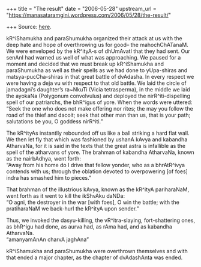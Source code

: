 +++
title = "The result"
date = "2006-05-28"
upstream_url = "https://manasataramgini.wordpress.com/2006/05/28/the-result/"

+++
Source: [here](https://manasataramgini.wordpress.com/2006/05/28/the-result/).

kR^iShamukha and paraShumukha organized their attack at us with the deep hate and hope of overthrowing us for good– the mahochChATanaM. We were enveloped by the kR^ityA-s of dhUmAvatI that they had sent. Our senAnI had warned us well of what was approaching. We paused for a moment and decided that we must break up kR^iShamukha and paraShumukha as well as their spells as we had done to yUpa-shiras and matsya-pucCha-shiras in that great battle of dvAdasha. In every respect we were having a deja vu with respect to that old battle. We laid the circle of jamadagni’s daughter’s ra\~NkuTi (Vicia tetrasperma), in the middle we laid the ayokaNa (Polygonum convolvulus) and deployed the nirR^iti-dispelling spell of our patriarchs, the bhR^igus of yore. When the words were uttered: “Seek the one who does not make offering nor rites; the may you follow the road of the thief and dacoit; seek that other man than us, that is your path; salutations be you, O goddess nirR^iti.”  
  
The kR^ityAs instantlly rebounded off us like a ball striking a hard flat wall. We then let fly that which was fashioned by ushanA kAvya and kabandha AtharvaNa, for it is said in the texts that the great astra is infallible as the spell of the atharvans of yore. The brahman of kabandha AtharvaNa, known as the nairbAdhya, went forth:  
“Away from his home do I drive that fellow yonder, who as a bhrAtR^ivya contends with us; through the oblation devoted to overpowering \[of foes\] indra has smashed him to pieces.”

That brahman of the illustrious kAvya, known as the kR^ityA pariharaNaM, went forth as it went to kill the ikShvAku daNDa:  
“O agni, the destroyer in the war \[with foes\], O win the battle; with the pratiharaNaM we back-hurl the kR^ityA upon sender.”

Thus, we invoked the dasyu-killing, the vR^itra-slaying, fort-shattering ones, as bhR^igu had done, as aurva had, as rAma had, and as kabandha AtharvaNa.  
“amanyamAnAn charvA jaghAna”

kR^iShamukha and paraShumukha were overthrown themselves and with that ended a major chapter, as the chapter of dvAdashAnta was ended.  

